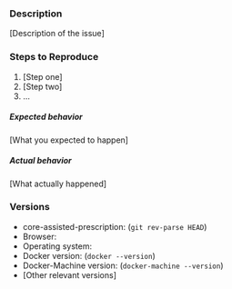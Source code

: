 ### Description

[Description of the issue]

### Steps to Reproduce

1. [Step one]
2. [Step two]
3. ...

##### Expected behavior

[What you expected to happen]

##### Actual behavior

[What actually happened]

### Versions

* core-assisted-prescription: (`git rev-parse HEAD`)
* Browser:
* Operating system:
* Docker version: (`docker --version`)
* Docker-Machine version: (`docker-machine --version`)
* [Other relevant versions]
